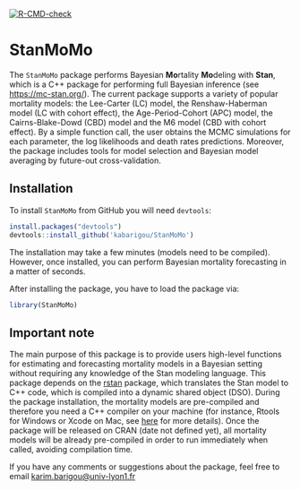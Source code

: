 
 [![R-CMD-check](https://github.com/kabarigou/StanMoMo/workflows/R-CMD-check/badge.svg)](https://github.com/kabarigou/StanMoMo/actions)

StanMoMo
================

The `StanMoMo` package performs Bayesian **Mo**rtality **Mo**deling with
**Stan**, which is a C++ package for performing full Bayesian inference
(see <https://mc-stan.org/>). The current package supports a variety of
popular mortality models: the Lee-Carter (LC) model, the
Renshaw-Haberman model (LC with cohort effect), the Age-Period-Cohort
(APC) model, the Cairns-Blake-Dowd (CBD) model and the M6 model (CBD
with cohort effect). By a simple function call, the user obtains the
MCMC simulations for each parameter, the log likelihoods and death rates
predictions. Moreover, the package includes tools for model selection
and Bayesian model averaging by future-out cross-validation.

## Installation

To install `StanMoMo` from GitHub you will need `devtools`:

``` r
install.packages("devtools")
devtools::install_github('kabarigou/StanMoMo')
```

The installation may take a few minutes (models need to be compiled).
However, once installed, you can perform Bayesian mortality forecasting
in a matter of seconds.

After installing the package, you have to load the package via:

``` r
library(StanMoMo)
```

## Important note

The main purpose of this package is to provide users high-level
functions for estimating and forecasting mortality models in a Bayesian
setting without requiring any knowledge of the Stan modeling language.
This package depends on the [rstan](https://mc-stan.org/rstan/) package,
which translates the Stan model to C++ code, which is compiled into a
dynamic shared object (DSO). During the package installation, the
mortality models are pre-compiled and therefore you need a C++ compiler
on your machine (for instance, Rtools for Windows or Xcode on Mac, see
[here](https://github.com/stan-dev/rstan/wiki/RStan-Getting-Started) for
more details). Once the package will be released on CRAN (date not
defined yet), all mortality models will be already pre-compiled in order
to run immediately when called, avoiding compilation time.

If you have any comments or suggestions about the package, feel free to
email <karim.barigou@univ-lyon1.fr>
